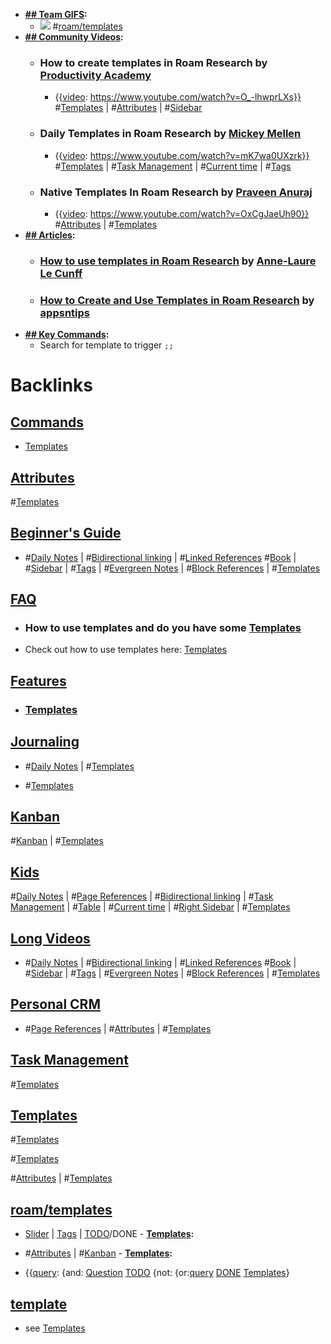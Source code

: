 - **[## Team GIFS](<## Team GIFS.md>):**
    - ![](https://firebasestorage.googleapis.com/v0/b/firescript-577a2.appspot.com/o/imgs%2Fapp%2Fhelp-documentation%2FGTJJMUaPJd.gif?alt=media&token=c47571e2-1ab0-4271-b6bd-10dc0764ebc9)
      #[roam/templates](<roam/templates.md>)
- **[## Community Videos](<## Community Videos.md>):**
    - ### How to create templates in Roam Research by [Productivity Academy](<Productivity Academy.md>)
        - {{[video](<video.md>): https://www.youtube.com/watch?v=O_-lhwprLXs}}
          #[Templates](<Templates.md>) | #[Attributes](<Attributes.md>) | #[Sidebar](<Sidebar.md>)
    - ### Daily Templates in Roam Research by [Mickey Mellen](<Mickey Mellen.md>)
        - {{[video](<video.md>): https://www.youtube.com/watch?v=mK7wa0UXzrk}}
          #[Templates](<Templates.md>) | #[Task Management](<Task Management.md>) | #[Current time](<Current time.md>) | #[Tags](<Tags.md>)
    - ### Native Templates In Roam Research by [Praveen Anuraj](<Praveen Anuraj.md>)
        - {{[video](<video.md>): https://www.youtube.com/watch?v=OxCgJaeUh90}}
          #[Attributes](<Attributes.md>) | #[Templates](<Templates.md>)
- **[## Articles](<## Articles.md>):**
    - ### [How to use templates in Roam Research](https://nesslabs.com/roam-research-templates-tutorial) by [Anne-Laure Le Cunff](<Anne-Laure Le Cunff.md>)
    - ### [How to Create and Use Templates in Roam Research](https://www.appsntips.com/learn/create-use-templates-roam-research/) by [appsntips](<appsntips.md>)
- **[## Key Commands](<## Key Commands.md>):**
    - Search for template to trigger `;;`

# Backlinks
## [ Commands](< Commands.md>)
- [Templates](<Templates.md>)

## [Attributes](<Attributes.md>)
#[Templates](<Templates.md>)

## [Beginner's Guide](<Beginner's Guide.md>)
- #[Daily Notes](<Daily Notes.md>) | #[Bidirectional linking](<Bidirectional linking.md>) | #[Linked References](<Linked References.md>) #[Book](<Book.md>) | #[Sidebar](<Sidebar.md>) | #[Tags](<Tags.md>) | #[Evergreen Notes](<Evergreen Notes.md>) | #[Block References](<Block References.md>) | #[Templates](<Templates.md>)

## [FAQ](<FAQ.md>)
- ### **How to use templates and do you have some** [Templates](<Templates.md>)

- Check out how to use templates here: [Templates](<Templates.md>)

## [Features](<Features.md>)
- ### [Templates](<Templates.md>)

## [Journaling](<Journaling.md>)
- #[Daily Notes](<Daily Notes.md>) | #[Templates](<Templates.md>)

- #[Templates](<Templates.md>)

## [Kanban](<Kanban.md>)
#[Kanban](<Kanban.md>) | #[Templates](<Templates.md>)

## [Kids](<Kids.md>)
#[Daily Notes](<Daily Notes.md>) | #[Page References](<Page References.md>) | #[Bidirectional linking](<Bidirectional linking.md>) | #[Task Management](<Task Management.md>) | #[Table](<Table.md>) | #[Current time](<Current time.md>) | #[Right Sidebar](<Right Sidebar.md>) | #[Templates](<Templates.md>)

## [Long Videos](<Long Videos.md>)
- #[Daily Notes](<Daily Notes.md>) | #[Bidirectional linking](<Bidirectional linking.md>) | #[Linked References](<Linked References.md>) #[Book](<Book.md>) | #[Sidebar](<Sidebar.md>) | #[Tags](<Tags.md>) | #[Evergreen Notes](<Evergreen Notes.md>) | #[Block References](<Block References.md>) | #[Templates](<Templates.md>)

## [Personal CRM](<Personal CRM.md>)
- #[Page References](<Page References.md>) | #[Attributes](<Attributes.md>) | #[Templates](<Templates.md>)

## [Task Management](<Task Management.md>)
#[Templates](<Templates.md>)

## [Templates](<Templates.md>)
#[Templates](<Templates.md>)

#[Templates](<Templates.md>)

#[Attributes](<Attributes.md>) | #[Templates](<Templates.md>)

## [roam/templates](<roam/templates.md>)
- [Slider](<Slider.md>) | [Tags](<Tags.md>) | [TODO](<TODO.md>)/DONE
        - **[Templates](<Templates.md>):**

- #[Attributes](<Attributes.md>) | #[Kanban](<Kanban.md>)
        - **[Templates](<Templates.md>):**

- {{[query](<query.md>): {and: [Question](<Question.md>) [TODO](<TODO.md>) {not: {or:[query](<query.md>) [DONE](<DONE.md>) [Templates](<Templates.md>)}

## [template](<template.md>)
- see [Templates](<Templates.md>)

